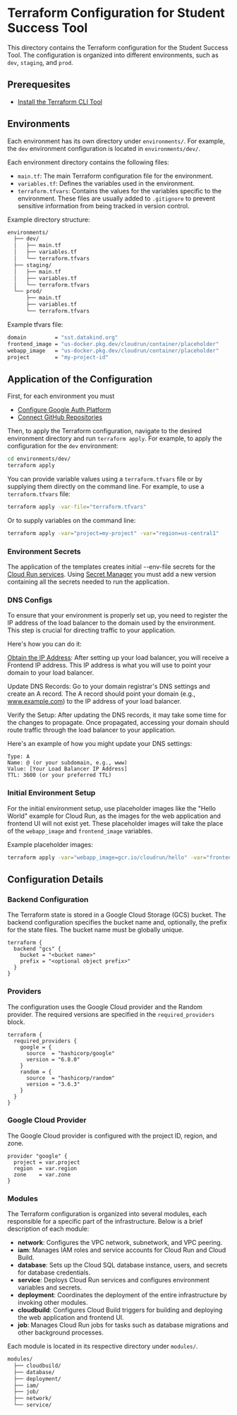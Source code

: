 # Terraform Configuration for Student Success Tool

This directory contains the Terraform configuration for the Student Success Tool. The configuration is organized into different environments, such as `dev`, `staging`, and `prod`.

## Prerequesites

- [Install the Terraform CLI Tool](https://developer.hashicorp.com/terraform/install)

## Environments

Each environment has its own directory under `environments/`. For example, the `dev` environment configuration is located in `environments/dev/`.

Each environment directory contains the following files:

- `main.tf`: The main Terraform configuration file for the environment.
- `variables.tf`: Defines the variables used in the environment.
- `terraform.tfvars`: Contains the values for the variables specific to the environment. These files are usually added to `.gitignore` to prevent sensitive information from being tracked in version control.

Example directory structure:

```sh
environments/
  ├── dev/
  │   ├── main.tf
  │   ├── variables.tf
  │   └── terraform.tfvars
  ├── staging/
  │   ├── main.tf
  │   ├── variables.tf
  │   └── terraform.tfvars
  └── prod/
      ├── main.tf
      ├── variables.tf
      └── terraform.tfvars
```

Example tfvars file:
```sh
domain         = "sst.datakind.org"
frontend_image = "us-docker.pkg.dev/cloudrun/container/placeholder"
webapp_image   = "us-docker.pkg.dev/cloudrun/container/placeholder"
project        = "my-project-id"
```

## Application of the Configuration

First, for each environment you must
- [Configure Google Auth Platform](https://console.cloud.google.com/auth/overview)
- [Connect GitHub Repositories](https://console.cloud.google.com/cloud-build/repositories/2nd-gen)

Then, to apply the Terraform configuration, navigate to the desired environment directory and run `terraform apply`. For example, to apply the configuration for the `dev` environment:

```sh
cd environments/dev/
terraform apply
```

You can provide variable values using a `terraform.tfvars` file or by supplying them directly on the command line. For example, to use a `terraform.tfvars` file:

```sh
terraform apply -var-file="terraform.tfvars"
```

Or to supply variables on the command line:

```sh
terraform apply -var="project=my-project" -var="region=us-central1"
```

### Environment Secrets

The application of the templates creates initial <env>-<service>-env-file secrets for the [Cloud Run services](https://console.cloud.google.com/run). Using [Secret Manager](https://console.cloud.google.com/security/secret-manager) you must add a new version containing all the secrets needed to run the application.

### DNS Configs

To ensure that your environment is properly set up, you need to register the IP address of the load balancer to the domain used by the environment. This step is crucial for directing traffic to your application.

Here's how you can do it:

[Obtain the IP Address](https://console.cloud.google.com/net-services/loadbalancing/details/http/dev-tf-cr-url-map-1): After setting up your load balancer, you will receive a Frontend IP address. This IP address is what you will use to point your domain to your load balancer.

Update DNS Records: Go to your domain registrar's DNS settings and create an A record. The A record should point your domain (e.g., www.example.com) to the IP address of your load balancer.

Verify the Setup: After updating the DNS records, it may take some time for the changes to propagate. Once propagated, accessing your domain should route traffic through the load balancer to your application.

Here's an example of how you might update your DNS settings:

```
Type: A
Name: @ (or your subdomain, e.g., www)
Value: [Your Load Balancer IP Address]
TTL: 3600 (or your preferred TTL)
```

### Initial Environment Setup

For the initial environment setup, use placeholder images like the "Hello World" example for Cloud Run, as the images for the web application and frontend UI will not exist yet. These placeholder images will take the place of the `webapp_image` and `frontend_image` variables.

Example placeholder images:

```sh
terraform apply -var="webapp_image=gcr.io/cloudrun/hello" -var="frontend_image=gcr.io/cloudrun/hello"
```

## Configuration Details

### Backend Configuration

The Terraform state is stored in a Google Cloud Storage (GCS) bucket. The backend configuration specifies the bucket name and, optionally, the prefix for the state files. The bucket name must be globally unique.

```hcl
terraform {
  backend "gcs" {
    bucket = "<bucket name>"
    prefix = "<optional object prefix>"
  }
}
```

### Providers

The configuration uses the Google Cloud provider and the Random provider. The required versions are specified in the `required_providers` block.

```hcl
terraform {
  required_providers {
    google = {
      source  = "hashicorp/google"
      version = "6.8.0"
    }
    random = {
      source  = "hashicorp/random"
      version = "3.6.3"
    }
  }
}
```

### Google Cloud Provider

The Google Cloud provider is configured with the project ID, region, and zone.

```hcl
provider "google" {
  project = var.project
  region  = var.region
  zone    = var.zone
}
```

### Modules

The Terraform configuration is organized into several modules, each responsible for a specific part of the infrastructure. Below is a brief description of each module:

- **network**: Configures the VPC network, subnetwork, and VPC peering.
- **iam**: Manages IAM roles and service accounts for Cloud Run and Cloud Build.
- **database**: Sets up the Cloud SQL database instance, users, and secrets for database credentials.
- **service**: Deploys Cloud Run services and configures environment variables and secrets.
- **deployment**: Coordinates the deployment of the entire infrastructure by invoking other modules.
- **cloudbuild**: Configures Cloud Build triggers for building and deploying the web application and frontend UI.
- **job**: Manages Cloud Run jobs for tasks such as database migrations and other background processes.

Each module is located in its respective directory under `modules/`.

```sh
modules/
  ├── cloudbuild/
  ├── database/
  ├── deployment/
  ├── iam/
  ├── job/
  ├── network/
  └── service/
```

